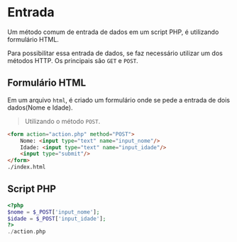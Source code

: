 # Entrada
Um método comum de entrada de dados em um script PHP, é utilizando formulário HTML.

Para possibilitar essa entrada de dados, se faz necessário utilizar um dos métodos HTTP.
Os principais são `GET` e `POST`. 

## Formulário HTML
Em um arquivo `html`, é criado um formulário onde se pede a entrada de dois dados(Nome e Idade).
> Utilizando o método `POST`.
```html
<form action="action.php" method="POST">
	Nome: <input type="text" name="input_nome"/>
	Idade: <input type="text" name="input_idade"/>
	<input type="submit"/>
</form>
./index.html
```

## Script PHP
```php
<?php
$nome = $_POST['input_nome'];
$idade = $_POST['input_idade'];
?>
./action.php
```
